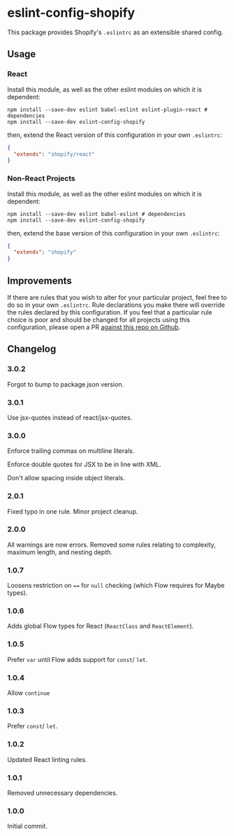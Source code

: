 # eslint-config-shopify

This package provides Shopify's `.eslintrc` as an extensible shared config.

## Usage

### React

Install this module, as well as the other eslint modules on which it is dependent:

```shell
npm install --save-dev eslint babel-eslint eslint-plugin-react # dependencies
npm install --save-dev eslint-config-shopify
```

then, extend the React version of this configuration in your own `.eslintrc`:

```json
{
  "extends": "shopify/react"
}
```

### Non-React Projects

Install this module, as well as the other eslint modules on which it is dependent:

```shell
npm install --save-dev eslint babel-eslint # dependencies
npm install --save-dev eslint-config-shopify
```

then, extend the base version of this configuration in your own `.eslintrc`:

```json
{
  "extends": "shopify"
}
```

## Improvements

If there are rules that you wish to alter for your particular project, feel free to do so in your own `.eslintrc`. Rule declarations you make there will override the rules declared by this configuration. If you feel that a particular rule choice is poor and should be changed for all projects using this configuration, please open a PR [against this repo on Github](https://github.com/Shopify/eslint-config-shopify).

## Changelog

### 3.0.2

Forgot to bump to package.json version.

### 3.0.1

Use jsx-quotes instead of react/jsx-quotes.

### 3.0.0

Enforce trailing commas on multiline literals.

Enforce double quotes for JSX to be in line with XML.

Don't allow spacing inside object literals.

### 2.0.1

Fixed typo in one rule. Minor project cleanup.

### 2.0.0

All warnings are now errors. Removed some rules relating to complexity, maximum length, and nesting depth.

### 1.0.7

Loosens restriction on `==` for `null` checking (which Flow requires for Maybe types).

### 1.0.6

Adds global Flow types for React (`ReactClass` and `ReactElement`).

### 1.0.5

Prefer `var` until Flow adds support for `const`/ `let`.

### 1.0.4

Allow `continue`

### 1.0.3

Prefer `const`/ `let`.

### 1.0.2

Updated React linting rules.

### 1.0.1

Removed unnecessary dependencies.

### 1.0.0

Initial commit.

